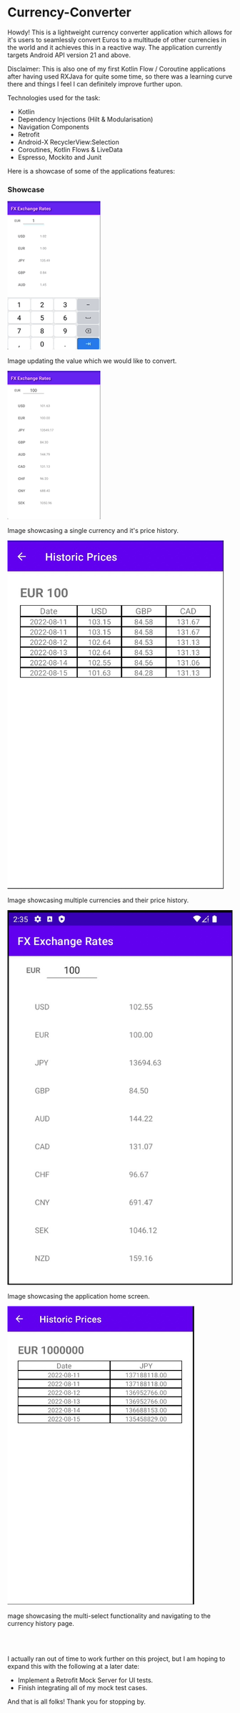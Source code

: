 # Currency-Converter
 
Howdy! This is a lightweight currency converter application which allows for it's users to seamlessly
convert Euros to a multitude of other currencies in the world and it achieves this in a reactive way.
The application currently targets Android API version 21 and above.

Disclaimer: This is also one of my first Kotlin Flow / Coroutine applications after having used 
RXJava for quite some time, so there was a learning curve there and things I feel I can definitely 
improve further upon. 

Technologies used for the task:

- Kotlin 
- Dependency Injections (Hilt & Modularisation)
- Navigation Components
- Retrofit
- Android-X RecyclerView:Selection 
- Coroutines, Kotlin Flows & LiveData
- Espresso, Mockito and Junit

Here is a showcase of some of the applications features: 

### Showcase


![](images/updating_amount_to_convert.gif)

Image updating the value which we would like to convert.<br />

![](images/multi_select.gif)

Image showcasing a single currency and it's price history.<br />

![](images/update_table_multiple.jpg)

Image showcasing multiple currencies and their price history. <br />

![](images/home_screen.jpg)

Image showcasing the application home screen. <br />

![](images/update_table_single.jpg)

mage showcasing the multi-select functionality and navigating to the currency history page. <br />

<br />
<br />

I actually ran out of time to work further on this project, but I am hoping to expand this with the following at a later date:<br />

- Implement a Retrofit Mock Server for UI tests.
- Finish integrating all of my mock test cases.<br />

And that is all folks! Thank you for stopping by.

